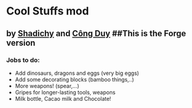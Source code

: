 # Cool Stuffs mod
**by [Shadichy](https://github.com/shadichy) and [Công Duy](https://www.facebook.com/profile.php?id=100014836779779)**
##This is the Forge version
-----

### Jobs to do:
* Add dinosaurs, dragons and eggs (very big eggs)
* Add some decorating blocks (bamboo things,..)
* More weapons! (spear,...)
* Gripes for longer-lasting tools, weapons
* Milk bottle, Cacao milk and Chocolate!
